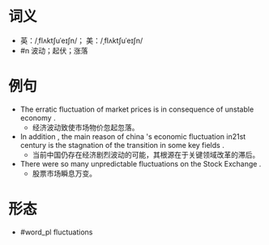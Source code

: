# 词义
- 英：/ˌflʌktʃuˈeɪʃn/； 美：/ˌflʌktʃuˈeɪʃn/
- #n 波动；起伏；涨落
# 例句
- The erratic fluctuation of market prices is in consequence of unstable economy .
	- 经济波动致使市场物价忽起忽落。
- In addition , the main reason of china 's economic fluctuation in21st century is the stagnation of the transition in some key fields .
	- 当前中国仍存在经济剧烈波动的可能，其根源在于关键领域改革的滞后。
- There were so many unpredictable fluctuations on the Stock Exchange .
	- 股票市场瞬息万变。
# 形态
- #word_pl fluctuations
